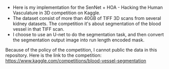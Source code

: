 - Here is my implementation for the SenNet + HOA - Hacking the Human Vasculature in 3D competition on Kaggle.                                      
- The dataset consist of more than 40GB of TIFF 3D scans from several kidney datasets. The competition it's about segmentation of the blood vessel in that TIFF scan.                        
- I choose to use an U-net to do the segmentation task, and then convert the segmentation output image into run length encoded mask.                                 

Because of the policy of the competition, I cannot public the data in this repository. Here is the link to the competition: https://www.kaggle.com/competitions/blood-vessel-segmentation
